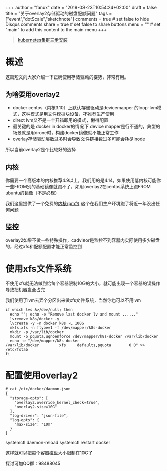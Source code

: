 +++
author = "fanux"
date = "2019-03-23T10:54:24+02:00"
draft = false
title = "关于overlay2存储驱动的磁盘配额问题"
tags = ["event","dotScale","sketchnote"]
comments = true     # set false to hide Disqus comments
share = true        # set false to share buttons
menu = ""           # set "main" to add this content to the main menu
+++

> [kubernetes集群三步安装](https://sealyun.com/pro/products/)

# 概述
这篇短文向大家介绍一下正确使用存储驱动的姿势，非常有用。

## 为啥要用overlay2
* docker centos（内核3.10）上默认存储驱动是devicemapper 的loop-lvm模式，这种模式是用文件模拟块设备，不推荐生产使用
* direct lvm又不是一个开箱即用的模式，懒得配置
* 最关键的是 docker in docker的情况下 device mapper是行不通的，典型的场景就是用drone时，构建docker镜像就不能正常工作
* overlay存储驱动层数过多时会导致文件链接数过多可能会耗尽inode

所以当前overlay2是个比较好的选择
<!--more-->

## 内核
你需要一个高版本的内核推荐4.9以上，我们用的是4.14，如果使用低内核可能你一些FROM别的基础镜像就跑不了，如用overlay2在centos系统上跑FROM ubuntu的镜像（不是必现）

我们这里提供了一个免费的[内核rpm包](https://github.com/sealyun/kernel/releases/tag/v4.14.49) 这个在我们生产环境跑了将近一年没出任何问题

## 监控
overlay2如果不做一些特殊操作，cadvisor是监控不到容器内实际使用多少磁盘的，经过xfs和配额配置才能正常监控到

# 使用xfs文件系统
不使用xfs就无法做到给每个容器限制10G的大小，就可能出现一个容器的误操作导致把机器盘全占完

我们使用了lvm去弄个分区出来做xfs文件系统，当然你也可以不用lvm

```
if which lvs &>/dev/null; then
  echo ""; echo -e "Remove last docker lv and mount ......"
  lvremove k8s/docker -y
  lvcreate -y -n docker k8s -L 100G
  mkfs.xfs -n ftype=1 -f /dev/mapper/k8s-docker
  mkdir -p /var/lib/docker
  mount -o pquota,uqnoenforce /dev/mapper/k8s-docker /var/lib/docker
  echo -e "/dev/mapper/k8s-docker                                  /var/lib/docker         xfs     defaults,pquota        0 0" >> /etc/fstab
fi
```

# 配置使用overlay2
```
# cat /etc/docker/daemon.json
{
  "storage-opts": [
    "overlay2.override_kernel_check=true",
    "overlay2.size=10G"
  ],
  "log-driver": "json-file",
  "log-opts": {
    "max-size": "10m"
  }
}
```
systemctl daemon-reload
systemctl restart docker

这样就可以把每个容器磁盘大小限制在10G了


探讨可加QQ群：98488045

